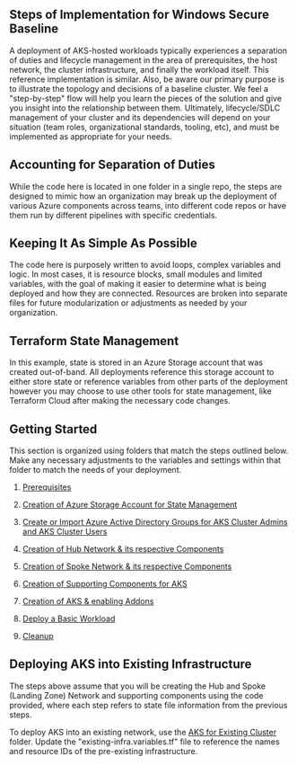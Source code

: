 ## Steps of Implementation for Windows Secure Baseline
A deployment of AKS-hosted workloads typically experiences a separation of duties and lifecycle management in the area of prerequisites, the host network, the cluster infrastructure, and finally the workload itself. This reference implementation is similar. Also, be aware our primary purpose is to illustrate the topology and decisions of a baseline cluster. We feel a "step-by-step" flow will help you learn the pieces of the solution and give you insight into the relationship between them. Ultimately, lifecycle/SDLC management of your cluster and its dependencies will depend on your situation (team roles, organizational standards, tooling, etc), and must be implemented as appropriate for your needs.

## Accounting for Separation of Duties 
While the code here is located in one folder in a single repo, the steps are designed to mimic how an organization may break up the deployment of various Azure components across teams, into different code repos or have them run by different pipelines with specific credentials. 

## Keeping It As Simple As Possible
The code here is purposely written to avoid loops, complex variables and logic. In most cases, it is resource blocks, small modules and limited variables, with the goal of making it easier to determine what is being deployed and how they are connected. Resources are broken into separate files for future modularization or adjustments as needed by your organization. 

## Terraform State Management
In this example, state is stored in an Azure Storage account that was created out-of-band.  All deployments reference this storage account to either store state or reference variables from other parts of the deployment however you may choose to use other tools for state management, like Terraform Cloud after making the necessary code changes.

<!-- ## Authenticating using a Service Principal with a Client Secret
Terraform modules in this repo use ARM_* environment variables stored in local shell to allow Terraform providers to authenticate to Azure. Please, set these environment variables with your specific values to allow Terraform to build Azure resources. You can go [here](https://registry.terraform.io/providers/hashicorp/azuread/latest/docs/guides/service_principal_client_secret) for further details.
```
$ARM_CLIENT_ID =""
$ARM_CLIENT_SECRET =""
$ARM_TENANT_ID =""
$ARM_SUBSCRIPTION_ID =""
$ARM_ACCESS_KEY =""
```  -->


## Getting Started 
This section is organized using folders that match the steps outlined below. Make any necessary adjustments to the variables and settings within that folder to match the needs of your deployment. 

1. [Prerequisites](./01-prerequisites.md)

2. [Creation of Azure Storage Account for State Management](./02-state-storage.md)

3. [Create or Import Azure Active Directory Groups for AKS Cluster Admins and AKS Cluster Users](./03-aad.md)

4. [Creation of Hub Network & its respective Components](./04-network-hub.md)
 
5. [Creation of Spoke Network & its respective Components](./05-network-lz.md)

6. [Creation of Supporting Components for AKS](./06-aks-supporting.md)

7. [Creation of AKS & enabling Addons](./07-aks-cluster.md)

8. [Deploy a Basic Workload](./08-workload.md)
9. [Cleanup](./09-cleanup.md)


## Deploying AKS into Existing Infrastructure
The steps above assume that you will be creating the Hub and Spoke (Landing Zone) Network and supporting components using the code provided, where each step refers to state file information from the previous steps.

To deploy AKS into an existing network, use the [AKS for Existing Cluster](./07-AKS-cluster-existing-infra) folder.  Update the "existing-infra.variables.tf" file to reference the names and resource IDs of the pre-existing infrastructure.
